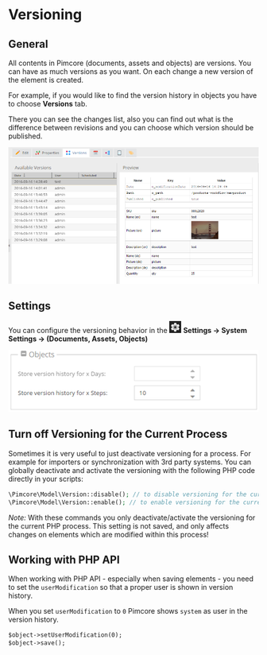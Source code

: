 # Versioning

## General
All contents in Pimcore (documents, assets and objects) are versions. You can have as much versions as you want.
On each change a new version of the element is created.

For example, if you would like to find the version history in objects you have to choose **Versions** tab.

There you can see the changes list, also you can find out what is the difference between revisions and you can choose 
which version should be published.

![Object versions changeslist](../img/versioning_changeslist.png)


## Settings

<div class="inline-imgs">

You can configure the versioning behavior in the ![Settings](../img/Icon_settings.png) **Settings -> System Settings -> (Documents, Assets, Objects)**

</div>

![Objects version history settings](../img/versioning_settings.png)


## Turn off Versioning for the Current Process

Sometimes it is very useful to just deactivate versioning for a process. For example for importers or synchronization with 3rd party systems. 
You can globally deactivate and activate the versioning with the following PHP code directly in your scripts:

```php
\Pimcore\Model\Version::disable(); // to disable versioning for the current process
\Pimcore\Model\Version::enable(); // to enable versioning for the current process
```

*Note:* With these commands you only deactivate/activate the versioning for the current PHP process. 
This setting is not saved, and only affects changes on elements which are modified within this process! 


## Working with PHP API
When working with PHP API - especially when saving elements - you need to set the `userModification` so that a proper 
user is shown in version history. 

When you set `userModification` to `0` Pimcore shows `system` as user in the version history. 


```
$object->setUserModification(0);
$object->save();
```

